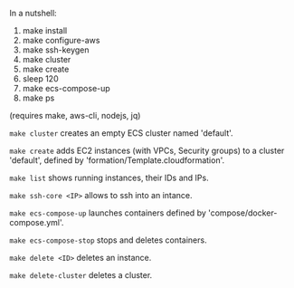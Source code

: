 In a nutshell:

1. make install
2. make configure-aws
3. make ssh-keygen
4. make cluster
5. make create
6. sleep 120
7. make ecs-compose-up
8. make ps

(requires make, aws-cli, nodejs, jq)

`make cluster` creates an empty ECS cluster named 'default'.

`make create` adds EC2 instances (with VPCs, Security groups) to a cluster 'default', defined by 'formation/Template.cloudformation'.

`make list` shows running instances, their IDs and IPs.

`make ssh-core <IP>` allows to ssh into an intance.

`make ecs-compose-up` launches containers defined by 'compose/docker-compose.yml'.

`make ecs-compose-stop` stops and deletes containers.

`make delete <ID>` deletes an instance.

`make delete-cluster` deletes a cluster.
